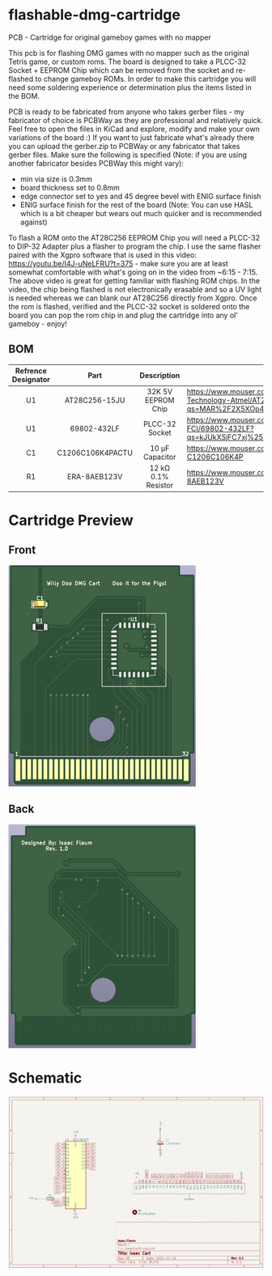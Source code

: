 # flashable-dmg-cartridge
PCB - Cartridge for original gameboy games with no mapper

This pcb is for flashing DMG games with no mapper such as the original Tetris game, or custom roms. The board is designed to take a PLCC-32 Socket + EEPROM Chip which can be removed from the socket and re-flashed to change gameboy ROMs. In order to make this cartridge you will need some soldering experience or determination plus the items listed in the BOM.

PCB is ready to be fabricated from anyone who takes gerber files - my fabricator of choice is PCBWay as they are professional and relatively quick. Feel free to open the files in KiCad and explore, modify and make your own variations of the board :) If you want to just fabricate what's already there you can upload the gerber.zip to PCBWay or any fabricator that takes gerber files. Make sure the following is specified (Note: if you are using another fabricator besides PCBWay this might vary):

* min via size is 0.3mm
* board thickness set to 0.8mm
* edge connector set to yes and 45 degree bevel with ENIG surface finish
* ENIG surface finish for the rest of the board (Note: You can use HASL which is a bit cheaper but wears out much quicker and is recommended against)

To flash a ROM onto the AT28C256 EEPROM Chip you will need a PLCC-32 to DIP-32 Adapter plus a flasher to program the chip. I use the same flasher paired with the Xgpro software that is used in this video: https://youtu.be/I4J-uNeLFRU?t=375 - make sure you are at least somewhat comfortable with what's going on in the video from ~6:15 - 7:15. The above video is great for getting familiar with flashing ROM chips. In the video, the chip being flashed is not electronically erasable and so a UV light is needed whereas we can blank our AT28C256 directly from Xgpro. Once the rom is flashed, verified and the PLCC-32 socket is soldered onto the board you can pop the rom chip in and plug the cartridge into any ol' gameboy - enjoy!


## BOM
| Refrence Designator | Part | Description | Link |
| :---: | :---: | :---: | --- |
| U1 | AT28C256-15JU | 32K 5V EEPROM Chip | https://www.mouser.com/ProductDetail/Microchip-Technology-Atmel/AT28C256-15JU?qs=MAR%2F2X5XOp4ElE%2FW%2FWXg2A%3D%3D
| U1 | 69802-432LF | PLCC-32 Socket | https://www.mouser.com/ProductDetail/Amphenol-FCI/69802-432LF?qs=kJUkXSjFC7xj%252BQ7fu6pp%2Fg%3D%3D
| C1 | C1206C106K4PACTU | 10 μF Capacitor | https://www.mouser.com/ProductDetail/80-C1206C106K4P
| R1 | ERA-8AEB123V | 12 kΩ 0.1% Resistor | https://www.mouser.com/ProductDetail/667-ERA-8AEB123V


# Cartridge Preview

## Front
![Alt text](/preview/cartridge_front.png "Cartridge Front")

## Back
![Alt text](/preview/cartridge_back.png "Cartridge Back")

# Schematic
![Alt text](/preview/cartridge_schematic.png "Cartridge Schematic")
